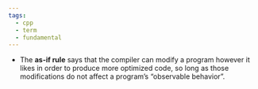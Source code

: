```yaml
---
tags:
  - cpp
  - term
  - fundamental
---
```


- The **as-if rule** says that the compiler can modify a program however it likes in order to produce more optimized code, so long as those modifications do not affect a program’s “observable behavior”.
